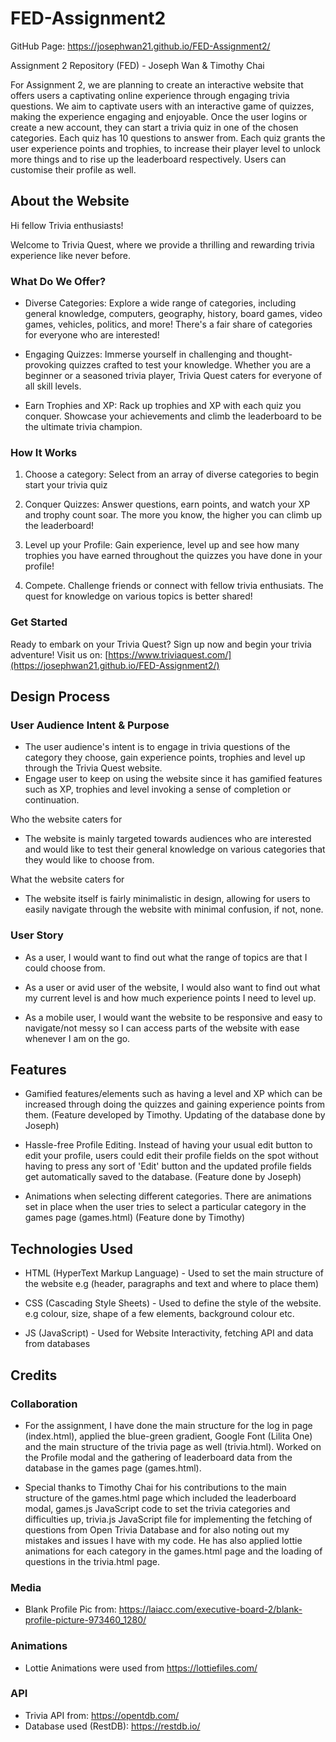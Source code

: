 # FED-Assignment2

GitHub Page: https://josephwan21.github.io/FED-Assignment2/

Assignment 2 Repository (FED) - Joseph Wan & Timothy Chai

For Assignment 2, we are planning to create an interactive website that offers users a captivating online experience through engaging trivia questions. We aim to captivate users with an interactive game of quizzes, making the experience engaging and enjoyable. Once the user logins or create a new account, they can start a trivia quiz in one of the chosen categories. Each quiz has 10 questions to answer from. Each quiz grants the user experience points and trophies, to increase their player level to unlock more things and to rise up the leaderboard respectively. Users can customise their profile as well.

## About the Website

Hi fellow Trivia enthusiasts!

Welcome to Trivia Quest, where we provide a thrilling and rewarding trivia experience like never before.

<h3><strong>What Do We Offer?</h3></strong>

-   Diverse Categories: Explore a wide range of categories, including general knowledge, computers, geography, history, board games, video games, vehicles, politics, and more! There's a fair share of categories for everyone who are interested!

-   Engaging Quizzes: Immerse yourself in challenging and thought-provoking quizzes crafted to test your knowledge. Whether you are a beginner or a seasoned trivia player, Trivia Quest caters for everyone of all skill levels.

-   Earn Trophies and XP: Rack up trophies and XP with each quiz you conquer. Showcase your achievements and climb the leaderboard to be the ultimate trivia champion.

<h3><strong>How It Works</h3></strong>

1. Choose a category: Select from an array of diverse categories to begin start your trivia quiz

2. Conquer Quizzes: Answer questions, earn points, and watch your XP and trophy count soar. The more you know, the higher you can climb up the leaderboard!

3. Level up your Profile: Gain experience, level up and see how many trophies you have earned throughout the quizzes you have done in your profile!

4. Compete. Challenge friends or connect with fellow trivia enthusiats. The quest for knowledge on various topics is better shared!

<h3><strong>Get Started</h3></strong>

Ready to embark on your Trivia Quest? Sign up now and begin your trivia adventure!
Visit us on: [https://www.triviaquest.com/](https://josephwan21.github.io/FED-Assignment2/)

## Design Process

<h3><strong> User Audience Intent & Purpose</h3></strong>

-   The user audience's intent is to engage in trivia questions of the category they choose, gain experience points, trophies and level up through the Trivia Quest website.
-   Engage user to keep on using the website since it has gamified features such as XP, trophies and level invoking a sense of completion or continuation.

Who the website caters for

-   The website is mainly targeted towards audiences who are interested and would like to test their general knowledge on various categories that they would like to choose from.

What the website caters for

-   The website itself is fairly minimalistic in design, allowing for users to easily navigate through the website with minimal confusion, if not, none.

<h3><strong>User Story</h3></strong>

-   As a user, I would want to find out what the range of topics are that I could choose from.

-   As a user or avid user of the website, I would also want to find out what my current level is and how much experience points I need to level up.

-   As a mobile user, I would want the website to be responsive and easy to navigate/not messy so I can access parts of the website with ease whenever I am on the go.

## Features

-   Gamified features/elements such as having a level and XP which can be increased through doing the quizzes and gaining experience points from them. (Feature developed by Timothy. Updating of the database done by Joseph)

-   Hassle-free Profile Editing. Instead of having your usual edit button to edit your profile, users could edit their profile fields on the spot without having to press any sort of 'Edit' button and the updated profile fields get automatically saved to the database. (Feature done by Joseph)

-   Animations when selecting different categories. There are animations set in place when the user tries to select a particular category in the games page (games.html) (Feature done by Timothy)

## Technologies Used

-   HTML (HyperText Markup Language) - Used to set the main structure of the website e.g (header, paragraphs and text and where to place them)

-   CSS (Cascading Style Sheets) - Used to define the style of the website. e.g colour, size, shape of a few elements, background colour etc.

-   JS (JavaScript) - Used for Website Interactivity, fetching API and data from databases

## Credits

<h3><strong>Collaboration</h3></strong>

-   For the assignment, I have done the main structure for the log in page (index.html), applied the blue-green gradient, Google Font (Lilita One) and the main structure of the trivia page as well (trivia.html). Worked on the Profile modal and the gathering of leaderboard data from the database in the games page (games.html).

-   Special thanks to Timothy Chai for his contributions to the main structure of the games.html page which included the leaderboard modal, games.js JavaScript code to set the trivia categories and difficulties up, trivia.js JavaScript file for implementing the fetching of questions from Open Trivia Database and for also noting out my mistakes and issues I have with my code. He has also applied lottie animations for each category in the games.html page and the loading of questions in the trivia.html page.

<h3><strong>Media</h3></strong>

- Blank Profile Pic from: https://laiacc.com/executive-board-2/blank-profile-picture-973460_1280/

<h3><strong>Animations</h3></strong>

- Lottie Animations were used from https://lottiefiles.com/

<h3><strong>API</h3></strong>

-   Trivia API from: https://opentdb.com/
-   Database used (RestDB): https://restdb.io/
